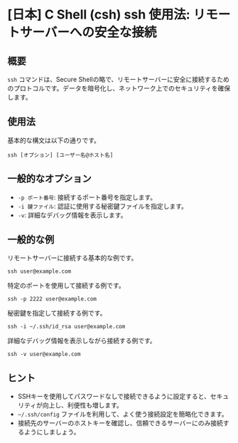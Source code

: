 # [日本] C Shell (csh) ssh 使用法: リモートサーバーへの安全な接続

## 概要
`ssh` コマンドは、Secure Shellの略で、リモートサーバーに安全に接続するためのプロトコルです。データを暗号化し、ネットワーク上でのセキュリティを確保します。

## 使用法
基本的な構文は以下の通りです。

```
ssh [オプション] [ユーザー名@ホスト名]
```

## 一般的なオプション
- `-p ポート番号`: 接続するポート番号を指定します。
- `-i 鍵ファイル`: 認証に使用する秘密鍵ファイルを指定します。
- `-v`: 詳細なデバッグ情報を表示します。

## 一般的な例
リモートサーバーに接続する基本的な例です。

```
ssh user@example.com
```

特定のポートを使用して接続する例です。

```
ssh -p 2222 user@example.com
```

秘密鍵を指定して接続する例です。

```
ssh -i ~/.ssh/id_rsa user@example.com
```

詳細なデバッグ情報を表示しながら接続する例です。

```
ssh -v user@example.com
```

## ヒント
- SSHキーを使用してパスワードなしで接続できるように設定すると、セキュリティが向上し、利便性も増します。
- `~/.ssh/config` ファイルを利用して、よく使う接続設定を簡略化できます。
- 接続先のサーバーのホストキーを確認し、信頼できるサーバーにのみ接続するようにしましょう。